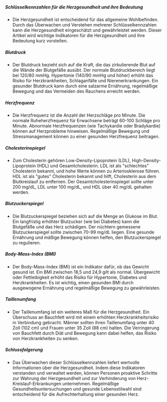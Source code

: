 ##### Schlüsselkennzahlen für die Herzgesundheit und ihre Bedeutung 
* Die Herzgesundheit ist entscheidend für das allgemeine Wohlbefinden. Durch das Überwachen und Verstehen mehrerer Schlüsselkennzahlen kann die Herzgesundheit eingeschätzt und gewährleistet werden. Dieser Artikel wird wichtige Indikatoren für die Herzgesundheit und ihre Bedeutung kurz vorstellen.

##### Blutdruck
* Der Blutdruck bezieht sich auf die Kraft, die das zirkulierende Blut auf die Wände der Blutgefäße ausübt. Der normale Blutdruckbereich liegt bei 120/80 mmHg. Hypertonie (140/90 mmHg und höher) erhöht das Risiko für Herzkrankheiten, Schlaganfälle und Nierenerkrankungen. Ein gesunder Blutdruck kann durch eine salzarme Ernährung, regelmäßige Bewegung und das Vermeiden des Rauchens erreicht werden.

##### Herzfrequenz
* Die Herzfrequenz ist die Anzahl der Herzschläge pro Minute. Die normale Ruheherzfrequenz für Erwachsene beträgt 60-100 Schläge pro Minute. Abnormale Herzfrequenzen (wie Tachykardie oder Bradykardie) können auf Herzprobleme hinweisen. Regelmäßige Bewegung und Stressmanagement können zu einer gesunden Herzfrequenz beitragen.

##### Cholesterinspiegel
* Zum Cholesterin gehören Low-Density-Lipoprotein (LDL), High-Density-Lipoprotein (HDL) und Gesamtcholesterin. LDL ist als "schlechtes" Cholesterin bekannt, und hohe Werte können zu Arteriosklerose führen. HDL ist als "gutes" Cholesterin bekannt und hilft, Cholesterin aus dem Blutkreislauf zu entfernen. Der Gesamtcholesterinspiegel sollte unter 200 mg/dL, LDL unter 100 mg/dL, und HDL über 40 mg/dL gehalten werden.

##### Blutzuckerspiegel
* Die Blutzuckerspiegel beziehen sich auf die Menge an Glukose im Blut. Ein langfristig erhöhter Blutzucker (wie bei Diabetes) kann die Blutgefäße und das Herz schädigen. Der nüchtern gemessene Blutzuckerspiegel sollte zwischen 70-99 mg/dL liegen. Eine gesunde Ernährung und mäßige Bewegung können helfen, den Blutzuckerspiegel zu regulieren.

##### Body-Mass-Index (BMI)
* Der Body-Mass-Index (BMI) ist ein Indikator dafür, ob das Gewicht gesund ist. Ein BMI zwischen 18,5 und 24,9 gilt als normal. Übergewicht oder Fettleibigkeit erhöht das Risiko für Hypertonie, Diabetes und Herzkrankheiten. Es ist wichtig, einen gesunden BMI durch ausgewogene Ernährung und regelmäßige Bewegung zu gewährleisten.

##### Taillenumfang
* Der Taillenumfang ist ein weiteres Maß für die Herzgesundheit. Ein Überschuss an Bauchfett wird mit einem erhöhten Herzkrankheitsrisiko in Verbindung gebracht. Männer sollten ihren Taillenumfang unter 40 Zoll (102 cm) und Frauen unter 35 Zoll (88 cm) halten. Die Verringerung von Bauchfett durch Diät und Bewegung kann dabei helfen, das Risiko von Herzkrankheiten zu senken.

##### Schlussfolgerung
* Das Überwachen dieser Schlüsselkennzahlen liefert wertvolle Informationen über die Herzgesundheit. Indem diese Indikatoren verstanden und verwaltet werden, können Personen proaktive Schritte zur Wahrung der Herzgesundheit und zur Verhinderung von Herz-Kreislauf-Erkrankungen unternehmen. Regelmäßige Gesundheitsuntersuchungen und gesunde Lebensstilwahl sind entscheidend für die Aufrechterhaltung einer gesunden Herz.